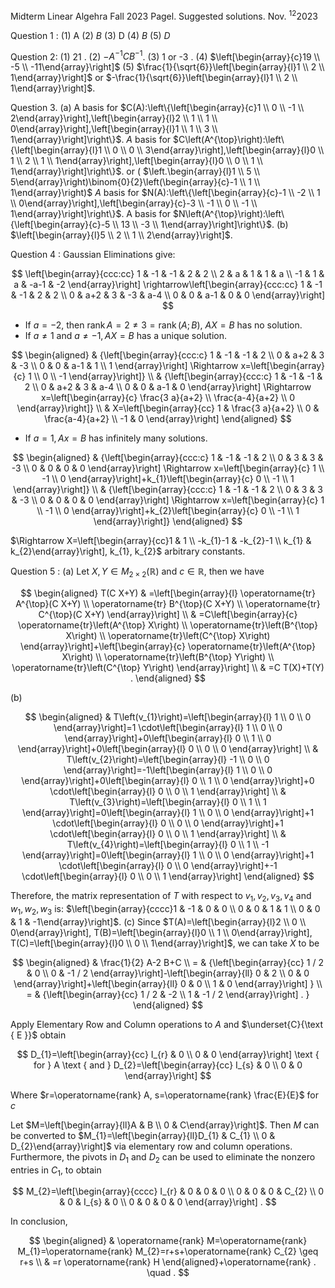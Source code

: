 Midterm Linear Algehra Fall 2023 Pagel.
Suggested solutions. Nov. ${ }^{12} 2023$

Question 1 :
(1) A
(2) $B$
(3) D
(4) $B$ (5) $D$

Question 2:
(1) 21 .
(2) $-A^{-1} C B^{-1}$.
(3) 1 or -3 .
(4) $\left[\begin{array}{c}19 \\ -5 \\ -11\end{array}\right]$
(5) $\frac{1}{\sqrt{6}}\left[\begin{array}{l}1 \\ 2 \\ 1\end{array}\right]$ or $-\frac{1}{\sqrt{6}}\left[\begin{array}{l}1 \\ 2 \\ 1\end{array}\right]$.

Question 3.
(a) A basis for $C(A):\left\{\left[\begin{array}{c}1 \\ 0 \\ -1 \\ 2\end{array}\right],\left[\begin{array}{l}2 \\ 1 \\ 1 \\ 0\end{array}\right],\left[\begin{array}{l}1 \\ 1 \\ 3 \\ 1\end{array}\right]\right\}$.
$A$ basis for $C\left(A^{\top}\right):\left\{\left[\begin{array}{l}1 \\ 0 \\ 0 \\ 3\end{array}\right],\left[\begin{array}{l}0 \\ 1 \\ 2 \\ 1 \\ 1\end{array}\right],\left[\begin{array}{l}0 \\ 0 \\ 1 \\ 1\end{array}\right]\right\}$.
or ( $\left.\begin{array}{l}1 \\ 5 \\ 5\end{array}\right)\binom{0}{2}\left(\begin{array}{c}-1 \\ 1 \\ 1\end{array}\right)$
$A$ basis for $N(A):\left\{\left[\begin{array}{c}-1 \\ -2 \\ 1 \\ 0\end{array}\right],\left[\begin{array}{c}-3 \\ -1 \\ 0 \\ -1 \\ 1\end{array}\right]\right\}$.
A basis for $N\left(A^{\top}\right):\left\{\left[\begin{array}{c}-5 \\ 13 \\ -3 \\ 1\end{array}\right]\right\}$.
(b) $\left[\begin{array}{l}5 \\ 2 \\ 1 \\ 2\end{array}\right]$.

Question 4 :
Gaussian Eliminations give:

$$
\left[\begin{array}{ccc:cc}
1 & -1 & -1 & 2 & 2 \\
2 & a & 1 & 1 & a \\
-1 & 1 & a & -a-1 & -2
\end{array}\right] \rightarrow\left[\begin{array}{ccc:cc}
1 & -1 & -1 & 2 & 2 \\
0 & a+2 & 3 & -3 & a-4 \\
0 & 0 & a-1 & 0 & 0
\end{array}\right]
$$

- If $a=-2$, then $\operatorname{rank} A=2 \neq 3=\operatorname{rank}(A ; B)$, $A X=B$ has no solution.
- If $a \neq 1$ and $a \neq-1, A X=B$ has a unique solution.

$$
\begin{aligned}
& {\left[\begin{array}{ccc:c}
1 & -1 & -1 & 2 \\
0 & a+2 & 3 & -3 \\
0 & 0 & a-1 & 1 \\
1
\end{array}\right] \Rightarrow x=\left[\begin{array}{c}
1 \\
0 \\
-1
\end{array}\right]} \\
& {\left[\begin{array}{ccc:c}
1 & -1 & -1 & 2 \\
0 & a+2 & 3 & a-4 \\
0 & 0 & a-1 & 0
\end{array}\right] \Rightarrow x=\left[\begin{array}{c}
\frac{3 a}{a+2} \\
\frac{a-4}{a+2} \\
0
\end{array}\right]} \\
& X=\left[\begin{array}{cc}
1 & \frac{3 a}{a+2} \\
0 & \frac{a-4}{a+2} \\
-1 & 0
\end{array}\right]
\end{aligned}
$$

- If $a=1, A x=B$ has infinitely many solutions.

$$
\begin{aligned}
& {\left[\begin{array}{ccc:c}
1 & -1 & -1 & 2 \\
0 & 3 & 3 & -3 \\
0 & 0 & 0 & 0
\end{array}\right] \Rightarrow x=\left[\begin{array}{c}
1 \\
-1 \\
0
\end{array}\right]+k_{1}\left[\begin{array}{c}
0 \\
-1 \\
1
\end{array}\right]} \\
& {\left[\begin{array}{ccc:c}
1 & -1 & -1 & 2 \\
0 & 3 & 3 & -3 \\
0 & 0 & 0 & 0
\end{array}\right] \Rightarrow x=\left[\begin{array}{c}
1 \\
-1 \\
0
\end{array}\right]+k_{2}\left[\begin{array}{c}
0 \\
-1 \\
1
\end{array}\right]}
\end{aligned}
$$

$\Rightarrow X=\left[\begin{array}{cc}1 & 1 \\ -k_{1}-1 & -k_{2}-1 \\ k_{1} & k_{2}\end{array}\right], k_{1}, k_{2}$ arbitrary constants.

Question 5 :
(a) Let $X, Y \in M_{2 \times 2}(\mathbb{R})$ and $c \in \mathbb{R}$, then we have

$$
\begin{aligned}
T(C X+Y) & =\left[\begin{array}{l}
\operatorname{tr} A^{\top}(C X+Y) \\
\operatorname{tr} B^{\top}(C X+Y) \\
\operatorname{tr} C^{\top}(C X+Y)
\end{array}\right] \\
& =C\left[\begin{array}{c}
\operatorname{tr}\left(A^{\top} X\right) \\
\operatorname{tr}\left(B^{\top} X\right) \\
\operatorname{tr}\left(C^{\top} X\right)
\end{array}\right]+\left[\begin{array}{c}
\operatorname{tr}\left(A^{\top} X\right) \\
\operatorname{tr}\left(B^{\top} Y\right) \\
\operatorname{tr}\left(C^{\top} Y\right)
\end{array}\right] \\
& =C T(X)+T(Y) .
\end{aligned}
$$

(b)

$$
\begin{aligned}
& T\left(v_{1}\right)=\left[\begin{array}{l}
1 \\
0 \\
0
\end{array}\right]=1 \cdot\left[\begin{array}{l}
1 \\
0 \\
0
\end{array}\right]+0\left[\begin{array}{l}
0 \\
1 \\
0
\end{array}\right]+0\left[\begin{array}{l}
0 \\
0 \\
0
\end{array}\right] \\
& T\left(v_{2}\right)=\left[\begin{array}{l}
-1 \\
0 \\
0
\end{array}\right]=-1\left[\begin{array}{l}
1 \\
0 \\
0
\end{array}\right]+0\left[\begin{array}{l}
0 \\
1 \\
0
\end{array}\right]+0 \cdot\left[\begin{array}{l}
0 \\
0 \\
1
\end{array}\right] \\
& T\left(v_{3}\right)=\left[\begin{array}{l}
0 \\
1 \\
1
\end{array}\right]=0\left[\begin{array}{l}
1 \\
0 \\
0
\end{array}\right]+1 \cdot\left[\begin{array}{l}
0 \\
0 \\
0
\end{array}\right]+1 \cdot\left[\begin{array}{l}
0 \\
0 \\
1
\end{array}\right] \\
& T\left(v_{4}\right)=\left[\begin{array}{l}
0 \\
1 \\
-1
\end{array}\right]=0\left[\begin{array}{l}
1 \\
0 \\
0
\end{array}\right]+1 \cdot\left[\begin{array}{l}
0 \\
0
\end{array}\right]+-1 \cdot\left[\begin{array}{l}
0 \\
0 \\
1
\end{array}\right]
\end{aligned}
$$

Therefore, the matrix representation of $T$ with respect to $v_{1}, v_{2}, v_{3}, v_{4}$ and $w_{1}, w_{2}, w_{3}$ is: $\left[\begin{array}{cccc}1 & -1 & 0 & 0 \\ 0 & 0 & 1 & 1 \\ 0 & 0 & 1 & -1\end{array}\right]$.
(c) Since $T(A)=\left[\begin{array}{l}2 \\ 0 \\ 0\end{array}\right], T(B)=\left[\begin{array}{l}0 \\ 1 \\ 0\end{array}\right], T(C)=\left[\begin{array}{l}0 \\ 0 \\ 1\end{array}\right]$, we can take $X$ to be

$$
\begin{aligned}
& \frac{1}{2} A-2 B+C \\
= & {\left[\begin{array}{cc}
1 / 2 & 0 \\
0 & -1 / 2
\end{array}\right]-\left[\begin{array}{ll}
0 & 2 \\
0 & 0
\end{array}\right]+\left[\begin{array}{ll}
0 & 0 \\
1 & 0
\end{array}\right] } \\
= & {\left[\begin{array}{cc}
1 / 2 & -2 \\
1 & -1 / 2
\end{array}\right] . }
\end{aligned}
$$

Apply Elementary Row and Column operations to $A$ and $\underset{C}{\text { E }}$ obtain

$$
D_{1}=\left[\begin{array}{cc}
I_{r} & 0 \\
0 & 0
\end{array}\right] \text { for } A \text { and } D_{2}=\left[\begin{array}{cc}
I_{s} & 0 \\
0 & 0
\end{array}\right]
$$

Where $r=\operatorname{rank} A, s=\operatorname{rank} \frac{E}{E}$ for $c$

Let $M=\left[\begin{array}{ll}A & B \\ 0 & C\end{array}\right]$. Then $M$ can be converted to $M_{1}=\left[\begin{array}{ll}D_{1} & C_{1} \\ 0 & D_{2}\end{array}\right]$ via elementary row and column operations.
Furthermore, the pivots in $D_{1}$ and $D_{2}$ can be used to eliminate the nonzero entries in $C_{1}$, to obtain

$$
M_{2}=\left[\begin{array}{cccc}
I_{r} & 0 & 0 & 0 \\
0 & 0 & 0 & C_{2} \\
0 & 0 & I_{s} & 0 \\
0 & 0 & 0 & 0
\end{array}\right] .
$$

In conclusion,

$$
\begin{aligned}
& \operatorname{rank} M=\operatorname{rank} M_{1}=\operatorname{rank} M_{2}=r+s+\operatorname{rank} C_{2} \geq r+s \\
& =r \operatorname{rank} H
\end{aligned}+\operatorname{rank} . \quad .
$$

